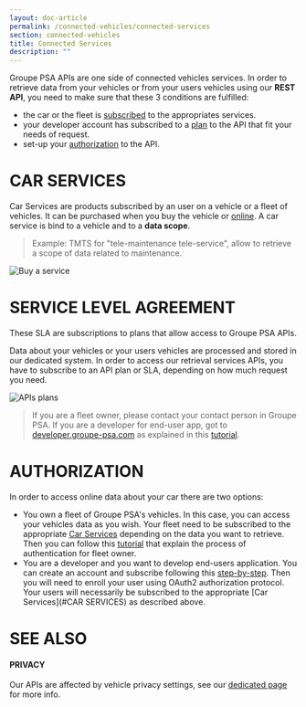 ```yaml
---
layout: doc-article
permalink: /connected-vehicles/connected-services
section: connected-vehicles
title: Connected Services
description: ""
---
```


Groupe PSA APIs are one side of connected vehicles services. 
In order to retrieve data from your vehicles or from your users vehicles using our **REST API**, you need to make sure that these 3 conditions are fulfilled: 
- the car or the fleet is [subscribed](#car-services) to the appropriates services.
- your developer account has subscribed to a [plan](#service-level-agreement) to the API that fit your needs of request.
- set-up your [authorization](#authorization) to the API.

# CAR SERVICES

Car Services are products subscribed by an user on a vehicle or a fleet of vehicles. It can be purchased when you buy the vehicle or [online](https://services-store.peugeot.fr/). A car service is bind to a vehicle and to a **data scope**. 


> Example: TMTS for "tele-maintenance tele-service", allow to retrieve a scope of data related to maintenance.


![Buy a service]({{site.baseurl}}/assets/images/services-store.png)


# SERVICE LEVEL AGREEMENT

These SLA are subscriptions to plans that allow access to Groupe PSA APIs. 

Data about your vehicles or your users vehicles are processed and stored in our dedicated system. In order to access our retrieval services APIs, you have to subscribe to an API plan or SLA, depending on how much request you need.

![APIs plans]({{site.baseurl}}/assets/images/api-plans.png)

> If you are a fleet owner, please contact your contact person in Groupe PSA. If you are a developer for end-user app, got to [developer.groupe-psa.com](https://developer.groupe-psa.com/inc/) as explained in this [tutorial]({{site.baseurl}}/webapi/b2c/connect#pageTitle).

# AUTHORIZATION

In order to access online data about your car there are two options:
- You own a fleet of Groupe PSA's vehicles. In this case, you can access your vehicles data as you wish. Your fleet need to be subscribed to the appropriate [Car Services](#CAR-SERVICES) depending on the data you want to retrieve. Then you can follow this [tutorial]({{site.baseurl}}/webapi/b2b/authentication#pageTitle) that explain the process of authentication for fleet owner.
- You are a developer and you want to develop end-users application. You can create an account and subscribe following this [step-by-step]({{site.baseurl}}/webapi/b2c/connect#pageTitle). Then you will need to enroll your user using OAuth2 authorization protocol. Your users will necessarily be subscribed to the appropriate [Car Services](#CAR SERVICES) as described above.

# SEE ALSO

#### PRIVACY

Our APIs are affected by vehicle privacy settings, see our [dedicated page]({{site.baseurl}}/connected-vehicles/privacy#pageTitle) for more info.